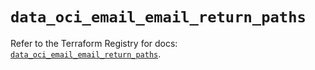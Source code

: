 # `data_oci_email_email_return_paths`

Refer to the Terraform Registry for docs: [`data_oci_email_email_return_paths`](https://registry.terraform.io/providers/oracle/oci/6.18.0/docs/data-sources/email_email_return_paths).
